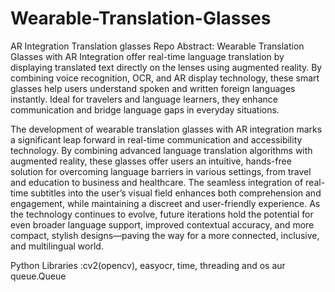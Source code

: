# Wearable-Translation-Glasses
AR Integration Translation glasses Repo
Abstract:
Wearable Translation Glasses with AR Integration offer real-time language translation by displaying translated text directly on the lenses using augmented reality. By combining voice recognition, OCR, and AR display technology, these smart glasses help users understand spoken and written foreign languages instantly. Ideal for travelers and language learners, they enhance communication and bridge language gaps in everyday situations.

The development of wearable translation glasses with AR integration marks a significant leap forward in real-time communication and accessibility technology. By combining advanced language translation algorithms with augmented reality, these glasses offer users an intuitive, hands-free solution for overcoming language barriers in various settings, from travel and education to business and healthcare. The seamless integration of real-time subtitles into the user’s visual field enhances both comprehension and engagement, while maintaining a discreet and user-friendly experience. As the technology continues to evolve, future iterations hold the potential for even broader language support, improved contextual accuracy, and more compact, stylish designs—paving the way for a more connected, inclusive, and multilingual world.

Python Libraries :cv2(opencv), easyocr, time, threading and os aur queue.Queue
